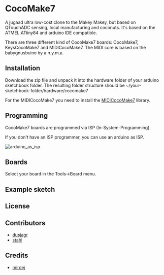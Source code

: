 # CocoMake7
A jugaad ultra low-cost clone to the Makey Makey, but based on QTouchADC sensing, local manufacturing and coconuts.
It's based on the ATMEL ATtiny84 and arduino IDE compatible.

There are three different kind of CocoMake7 boards: CocoMake7, KeysCocoMake7 and MIDICocoMake7. The MIDI core is based on the babygnusbuino by a.n.y.m.a.

## Installation

Download the zip file and unpack it into the hardware folder of your arduino sketchbook folder.
The resulting folder structure should be ~/your-sketchbook-folder/hardware/cocomake7

For the MIDICocoMake7 you need to install the [MIDICocoMake7](https://github.com/blabla) library.


## Programming

CocoMake7 boards are programmed via ISP (In-System-Programming).

If you don't have an ISP programmer, you can use an arduino as ISP.

![arduino_as_isp](arduino_as_isp.png "arduino_as_isp")

## Boards

Select your board in the Tools->Board menu.

## Example sketch


## License



## Contributors

* [dusjagr](https://github.com/dusjagr)
* [stahl](https://github.com/stahlnow)

## Credits

* [mirdej](https://github.com/mirdej)
